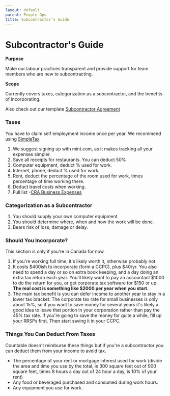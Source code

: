 ```yaml
---
layout: default
parent: People Ops
title: Subcontractor's Guide
---
```


# Subcontractor's Guide

**Purpose**

Make our labour practices transparent and provide support for team members who are new to subcontracting.

**Scope**

Currently covers taxes, categorization as a subcontractor, and the benefits
of incorporating.

Also check out our template [Subcontractor Agreement](SUBCONTRACTOR_AGREEMENT.md)

### Taxes

You have to claim self employment income once per year. We recommend
using [SimpleTax](https://simpletax.ca/)

1.  We suggest signing up with mint.com, as it makes tracking all your
    expenses simpler.
2.  Save all receipts for restaurants. You can deduct 50%
3.  Computer equipment, deduct % used for work.
4.  Internet, phone, deduct % used for work.
5.  Rent, deduct the percentage of the room used for work, times
    percentage of time working there.
6.  Deduct travel costs when working.
7.  Full list -[CRA Business Expenses](https://www.canada.ca/en/revenue-agency/services/tax/businesses/topics/sole-proprietorships-partnerships/business-expenses)

### Categorization as a Subcontractor

1.  You should supply your own computer equipment
2.  You should determine where, when and how the work will be done.
3.  Bears risk of loss, damage or delay.

### Should You Incorporate?

This section is only if you're in Canada for now.

1.  If you're working full time, it's likely worth it, otherwise
    probably not.
2.  It costs $400ish to incorporate (form a CCPC), plus $40/yr. You also
    need to spend a day or so on extra book keeping, and a day doing an
    extra tax return each year. You'll likely want to pay an accountant
    $1000 to do the return for you, or get corporate tax software for
    $150 or up. **The real cost is something like $2000 per year when
    you start.**
3.  The main tax benefit is you can defer income to another year to stay
    in a lower tax bracket. The corporate tax rate for small businesses
    is only about 15%, so if you want to save money for several years
    it's likely a good idea to leave that portion in your corporation
    rather than pay the 45% tax rate. If you're going to save the money
    for quite a while, fill up your RRSPs first. Then start saving it in
    your CCPC.

### Things You Can Deduct From Taxes

Countable doesn't reimburse these things but if you're a subcontractor
you can deduct them from your income to avoid tax.

  - The percentage of your rent or mortgage interest used for work
    (divide the area and time you use by the total, ie 300 square feet
    out of 900 square feet, times 8 hours a day out of 24 hour a day, is
    10% of your rent)
  - Any food or beveraged purchased and consumed during work hours.
  - Any equipment you use for work.
